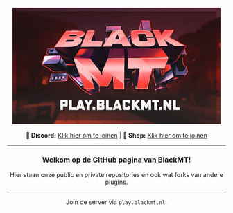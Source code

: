 <p align="center"><img src="./BlackMTBannerNieuw.jpg" height="270" width="480"></p>
<p align="center">
  <span><b>🧷 Discord:</b> <a href="https://discord.gg/minetopia">Klik hier om te joinen</a></span>
  <span> | </span>
  <span><b>🛒 Shop:</b> <a href="https://store.blackmt.nl/">Klik hier om te joinen</a></span>
</p>

---

<div align="center">
  
  ### Welkom op de GitHub pagina van BlackMT!
  Hier staan onze public en private repositories en ook wat forks van andere plugins.
  
</div>

---

<div align="center">
  
  Join de server via ``play.blackmt.nl``.
  
</div>
